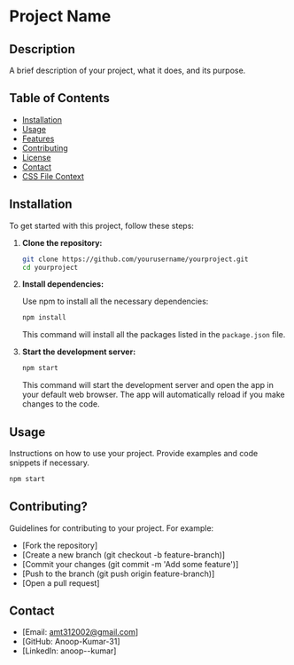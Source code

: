 # Project Name

## Description

A brief description of your project, what it does, and its purpose.

## Table of Contents

- [Installation](#installation)
- [Usage](#usage)
- [Features](#features)
- [Contributing](#contributing)
- [License](#license)
- [Contact](#contact)
- [CSS File Context](#css-file-context)

## Installation

To get started with this project, follow these steps:

1. **Clone the repository:**

    ```bash
    git clone https://github.com/yourusername/yourproject.git
    cd yourproject
    ```

2. **Install dependencies:**

    Use npm to install all the necessary dependencies:

    ```bash
    npm install
    ```

    This command will install all the packages listed in the `package.json` file.

3. **Start the development server:**

    ```bash
    npm start
    ```

    This command will start the development server and open the app in your default web browser. The app will automatically reload if you make changes to the code.

## Usage

Instructions on how to use your project. Provide examples and code snippets if necessary.

```bash
npm start
```

## Contributing?
Guidelines for contributing to your project. For example:

- [Fork the repository]
- [Create a new branch (git checkout -b feature-branch)]
- [Commit your changes (git commit -m 'Add some feature')]
- [Push to the branch (git push origin feature-branch)]
- [Open a pull request]

## Contact

- [Email: amt312002@gmail.com]
- [GitHub: Anoop-Kumar-31]
- [LinkedIn: anoop--kumar]
